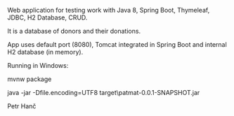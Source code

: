 Web application for testing work with Java 8, Spring Boot, Thymeleaf, JDBC, H2 Database, CRUD. 

It is a database of donors and their donations.

App uses default port (8080), Tomcat integrated in Spring Boot and internal H2 database (in memory).

Running in Windows:

mvnw package

java -jar -Dfile.encoding=UTF8  target\patmat-0.0.1-SNAPSHOT.jar

Petr Hanč
